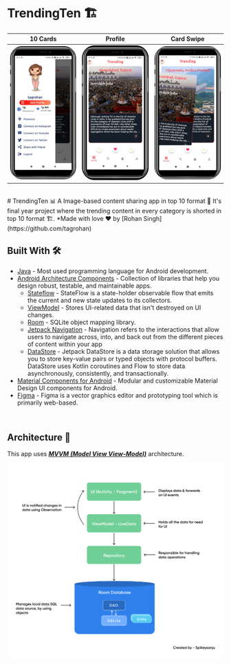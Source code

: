# TrendingTen 🏗
10 Cards | Profile | Card Swipe 
--- | --- | --- 
![](https://github.com/tagrohan/TrendingTen/blob/master/images/Screenshot_2.png) | ![](https://github.com/tagrohan/TrendingTen/blob/master/images/Screenshot_1.png) |![](https://github.com/tagrohan/TrendingTen/blob/master/images/Screenshot_3.png) 

<br/>
# TrendingTen 📊
A Image-based content sharing app in top 10 format 📱 It's final year project where the trending content in every category is shorted in top 10 format 🏗. *Made with love ❤️ by [Rohan Singh](https://github.com/tagrohan)

<br />


## Built With 🛠
- [Java](https://www.java.com/en/) - Most used programming language for Android development.
- [Android Architecture Components](https://developer.android.com/topic/libraries/architecture) - Collection of libraries that help you design robust, testable, and maintainable apps.
  - [Stateflow](https://developer.android.com/kotlin/flow/stateflow-and-sharedflow) - StateFlow is a state-holder observable flow that emits the current and new state updates to its collectors. 
  - [ViewModel](https://developer.android.com/topic/libraries/architecture/viewmodel) - Stores UI-related data that isn't destroyed on UI changes. 
  - [Room](https://developer.android.com/topic/libraries/architecture/room) - SQLite object mapping library.
  - [Jetpack Navigation](https://developer.android.com/guide/navigation) - Navigation refers to the interactions that allow users to navigate across, into, and back out from the different pieces of content within your app
  - [DataStore](https://developer.android.com/topic/libraries/architecture/datastore) - Jetpack DataStore is a data storage solution that allows you to store key-value pairs or typed objects with protocol buffers. DataStore uses Kotlin coroutines and Flow to store data asynchronously, consistently, and transactionally.
- [Material Components for Android](https://github.com/material-components/material-components-android) - Modular and customizable Material Design UI components for Android.
- [Figma](https://figma.com/) - Figma is a vector graphics editor and prototyping tool which is primarily web-based.

<br />

## Architecture 🗼
This app uses [***MVVM (Model View View-Model)***](https://developer.android.com/jetpack/docs/guide#recommended-app-arch) architecture.

![](https://github.com/tagrohan/TrendingTen/blob/master/images/ANDROID_Archi.jpg)
